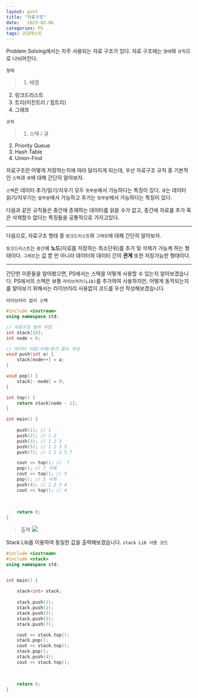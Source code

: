 ```yaml
---
layout: post
title: "자료구조"
date:   2023-02-06
categories: PS
tags: 코딩테스트
---
```


Problem Solving에서는 자주 사용되는 자료 구조가 있다.
자료 구조에는 `형태`와 `규칙`으로 나뉘어진다.

`형태`
> 1. 배열
2. 링크드리스트
3. 트리(이진트리 / 힙트리)
4. 그래프

`규칙`
>1. 스택 / 큐
2. Priority Queue
3. Hash Table
4. Union-Find

자료구조란 어떻게 저장하는지에 따라 달라지게 되는데, 우선 자료구조 규칙 중 기본적인 `스택`과 `큐`에 대해 간단히 알아보자.

`스택`은 데이터 추가/읽기/지우기 모두 `윗부분`에서 가능하다는 특징이 있다.
`큐`는 데이터 읽기/지우기는 `앞부분`에서 가능하고 추가는 `뒷부분`에서 가능하다는 특징이 있다.

다음과 같은 규칙들은 중간에 존재하는 데이터를 읽을 수가 없고, 중간에 자료를 추가 혹은 삭제할수 없다는 특징들을 공통적으로 가지고있다. 

---

다음으로, 자료구조 형태 중 `링크드리스트`와 `그래프`에 대해 간단히 알아보자.

`링크드리스트`는 `중간`에 **노드**(자료를 저장하는 최소단위)를 추가 및 삭제가 가능케 하는 형태이다.
`그래프`는 값 뿐 만 아니라 데이터와 데이터 간의 **관계** 또한 저장가능한 형태이다.

---
간단한 이론들을 알아봤으면, PS에서는 스택을 어떻게 사용할 수 있는지 알아보겠습니다.
PS에서의 스택은 보통 `라이브러리(Lib)`를 추가하여 사용하지만, 어떻게 동작되는지를 알아보기 위해서는 라이브러리 사용없이 코드를 우선 작성해보겠습니다.

`라이브러리 없이 스택`
```cpp
#include <iostream>
using namespace std;

// 자료구조 범위 지정
int stack[10];
int node = 0;

// 데이터 저장/삭제/읽기 함수 작성
void push(int a) {
	stack[node++] = a;
}

void pop() {
	stack[--node] = 0;
}

int top() {
	return stack[node - 1];
}

int main() {
	
	push(1); // 1
	push(2); // 1 2
	push(3); // 1 2 3
	push(5); // 1 2 3 5
	push(7); // 1 2 3 5 7

	cout << top(); //  7
	pop(); // 7 삭제
	cout << top(); // 5
	pop(); // 5 삭제
	push(4); // 1 2 3 4
	cout << top(); // 4
	
	
	
	return 0;
}
```
>출력
![](https://images.velog.io/images/dev-hoon/post/d79ce23f-6602-4550-9936-8b4725869031/image.png)

Stack Lib를 이용하여 동일한 값을 출력해보겠습니다.
`stack Lib 사용 코드`
```cpp
#include <iostream>
#include <stack>
using namespace std;


int main() {
	
	stack<int> stack;
	
	stack.push(1);
	stack.push(2);
	stack.push(3);
	stack.push(5);
	stack.push(7);

	cout << stack.top();
	stack.pop();
	cout << stack.top();
	stack.pop();
	stack.push(4);
	cout << stack.top();
	
	
	
	return 0;
}
```